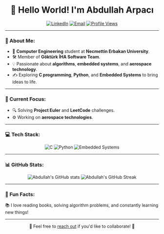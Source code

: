 <h1 align="center">👋 Hello World! I'm Abdullah Arpacı</h1>

<p align="center">
  <a href="https://linkedin.com/in/abdullah-a-a72b60303"><img src="https://img.shields.io/badge/LinkedIn-Abdullah%20Arpacı-blue?style=flat-square&logo=linkedin" alt="LinkedIn"></a>
  <a href="mailto:arpaciabdullah5151@gmail.com"><img src="https://img.shields.io/badge/Email-arpaciabdullah5151@gmail.com-red?style=flat-square&logo=gmail" alt="Email"></a>
  <a href="https://github.com/AbdullahArpaci"><img src="https://komarev.com/ghpvc/?username=AbdullahArpaci&color=brightgreen" alt="Profile Views"></a>
</p>

---

### 🚀 About Me:
- 🏫 **Computer Engineering** student at **Necmettin Erbakan University**.  
- 🛠️ Member of **Göktürk İHA Software Team**.  
- 💡 Passionate about **algorithms**, **embedded systems**, and **aerospace technology**.  
- ✍️ Exploring **C programming**, **Python**, and **Embedded Systems** to bring ideas to life.  

---

### 🧠 Current Focus:
- 🔍 Solving **Project Euler** and **LeetCode** challenges.  
- ⚙️ Working on **aerospace technologies**.  

---

### 💻 Tech Stack:
<p align="center">
  <img src="https://img.shields.io/badge/C-00599C?style=for-the-badge&logo=c&logoColor=white" alt="C">
  <img src="https://img.shields.io/badge/Python-3776AB?style=for-the-badge&logo=python&logoColor=white" alt="Python">
  <img src="https://img.shields.io/badge/Embedded_Systems-00ADD8?style=for-the-badge&logo=raspberry-pi&logoColor=white" alt="Embedded Systems">
</p>

---

### 📊 GitHub Stats:
<p align="center">
  <img src="https://github-readme-stats.vercel.app/api?username=AbdullahArpaci&show_icons=true&theme=radical" alt="Abdullah's GitHub stats">
  <img src="https://github-readme-streak-stats.herokuapp.com/?user=AbdullahArpaci&theme=radical" alt="Abdullah's GitHub Streak">
</p>

---

### 🌟 Fun Facts:
📚 I love reading books, solving algorithm problems, and constantly learning new things!

---

<p align="center">
  💬 Feel free to <a href="mailto:arpaciabdullah5151@gmail.com">reach out</a> if you'd like to collaborate! 🚀  
</p>

